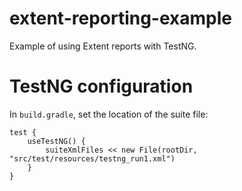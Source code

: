 # extent-reporting-example

Example of using Extent reports with TestNG.

# TestNG configuration

In `build.gradle`, set the location of the suite file:

    test {
        useTestNG() {
            suiteXmlFiles << new File(rootDir, "src/test/resources/testng_run1.xml")
        }
    }
